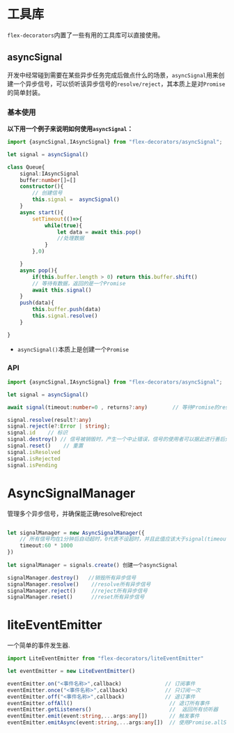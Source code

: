 # 工具库

`flex-decorators`内置了一些有用的工具库可以直接使用。

## asyncSignal

开发中经常碰到需要在某些异步任务完成后做点什么的场景，`asyncSignal`用来创建一个异步信号，可以侦听该异步信号的`resolve/reject`，其本质上是对`Promise`的简单封装。

### 基本使用

**以下用一个例子来说明如何使用`asyncSignal`：**

```typescript
import {asyncSignal,IAsyncSignal} from "flex-decorators/asyncSignal";

let signal = asyncSignal()

class Queue{
    signal:IAsyncSignal
    buffer:number[]=[]
    constructor(){
        // 创建信号
        this.signal =  asyncSignal()
    }
    async start(){
        setTimeout(()=>{
            while(true){
                let data = await this.pop()
                //处理数据
            }
        },0)

    }
    async pop(){
        if(this.buffer.length > 0) return this.buffer.shift()
        // 等待有数据，返回的是一个Promise
        await this.signal()
    }
    push(data){
        this.buffer.push(data)
        this.signal.resolve()
    }

}

```

- `asyncSignal()`本质上是创建一个`Promise`

### API


```typescript
import {asyncSignal,IAsyncSignal} from "flex-decorators/asyncSignal";

let signal = asyncSignal()

await signal(timeout:number=0 , returns?:any)        // 等待Promise的resolve/reject

signal.resolve(result?:any)
signal.reject(e?:Error | string);
signal.id    // 标识
signal.destroy() // 信号被销毁时，产生一个中止错误，信号的使用者可以据此进行善后处理
signal.reset()    // 重置
signal.isResolved 
signal.isRejected
signal.isPending

```


# AsyncSignalManager

管理多个异步信号，并确保能正确resolve和reject

```typescript

let signalManager = new AsyncSignalManager({
    // 所有信号均在1分钟后自动超时，0代表不设超时，并且此值应该大于signal(timeout)时指定的超时值
    timeout:60 * 1000               
})
  
let signalManager = signals.create() 创建一个asyncSignal

signalManager.destroy()   //销毁所有异步信号
signalManager.resolve()    //resolve所有异步信号
signalManager.reject()     //reject所有异步信号
signalManager.reset()      //reset所有异步信号


```

# liteEventEmitter

一个简单的事件发生器.
```typescript
import LiteEventEmitter from "flex-decorators/liteEventEmitter"

let eventEmitter = new LiteEventEmitter()

eventEmitter.on("<事件名称>",callback)              // 订阅事件
eventEmitter.once("<事件名称>",callback)            // 只订阅一次
eventEmitter.off("<事件名称>",callback)             // 退订事件
eventEmitter.offAll()                               // 退订所有事件
eventEmitter.getListeners()                         //  返回所有侦听器
eventEmitter.emit(event:string,...args:any[])       // 触发事件
eventEmitter.emitAsync(event:string,...args:any[])  // 使用Promise.allSettled触发事件

```